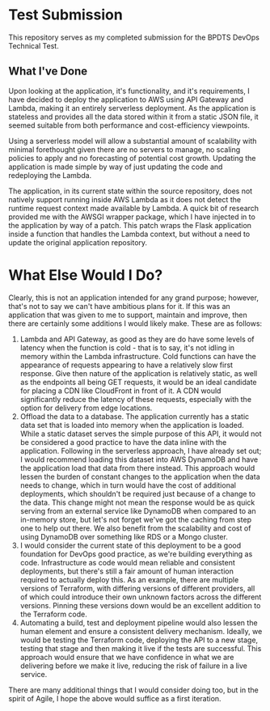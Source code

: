 # Test Submission

This repository serves as my completed submission for the BPDTS DevOps Technical Test.

## What I've Done

Upon looking at the application, it's functionality, and it's requirements, I have decided to deploy the application to AWS using API Gateway and Lambda, making it an entirely serverless deployment. As the application
is stateless and provides all the data stored within it from a static JSON file, it seemed suitable from both performance and cost-efficiency viewpoints.

Using a serverless model will allow a substantial amount of scalability with minimal forethought given there are no servers to manage, no scaling policies to apply and no forecasting of potential cost growth. Updating
the application is made simple by way of just updating the code and redeploying the Lambda.

The application, in its current state within the source repository, does not natively support running inside AWS Lambda as it does not detect the runtime request context made available by Lambda. A quick bit of research
provided me with the AWSGI wrapper package, which I have injected in to the application by way of a patch. This patch wraps the Flask application inside a function that handles the Lambda context, but without a need to
update the original application repository.

# What Else Would I Do?

Clearly, this is not an application intended for any grand purpose; however, that's not to say we can't have ambitious plans for it. If this was an application that was given to me to support, maintain and improve, then there
are certainly some additions I would likely make. These are as follows:

1. Lambda and API Gateway, as good as they are do have some levels of latency when the function is cold - that is to say, it's not idling in memory within the Lambda infrastructure. Cold functions can have the appearance of
   requests appearing to have a relatively slow first response. Give then nature of the application is relatively static, as well as the endpoints all being GET requests, it would be an ideal candidate for placing a CDN like
    CloudFront in front of it. A CDN would significantly reduce the latency of these requests, especially with the option for delivery from edge locations.
2. Offload the data to a database. The application currently has a static data set that is loaded into memory when the application is loaded. While a static dataset serves the simple purpose of this API, it would not be considered
   a good practice to have the data inline with the application. Following in the serverless approach, I have already set out; I would recommend loading this dataset into AWS DynamoDB and have the application load that data from
   there instead. This approach would lessen the burden of constant changes to the application when the data needs to change, which in turn would have the cost of additional deployments, which shouldn't be required just because of
   a change to the data. This change might not mean the response would be as quick serving from an external service like DynamoDB when compared to an in-memory store, but let's not forget we've got the caching from step one to
   help out there. We also benefit from the scalability and cost of using DynamoDB over something like RDS or a Mongo cluster.
3. I would consider the current state of this deployment to be a good foundation for DevOps good practice, as we're building everything as code. Infrastructure as code would mean reliable and consistent deployments, but there's
   still a fair amount of human interaction required to actually deploy this. As an example, there are multiple versions of Terraform, with differing versions of different providers, all of which could introduce their own unknown
   factors across the different versions. Pinning these versions down would be an excellent addition to the Terraform code.
4. Automating a build, test and deployment pipeline would also lessen the human element and ensure a consistent delivery mechanism. Ideally, we would be testing the Terraform code, deploying the API to a new stage, testing that
   stage and then making it live if the tests are successful. This approach would ensure that we have confidence in what we are delivering before we make it live, reducing the risk of failure in a live service.

There are many additional things that I would consider doing too, but in the spirit of Agile, I hope the above would suffice as a first iteration.
